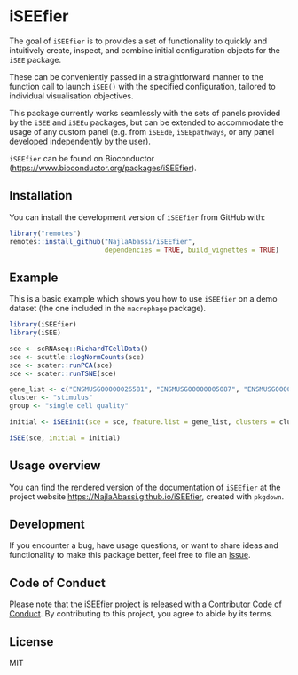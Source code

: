 # iSEEfier

The goal of `iSEEfier` is to provides a set of functionality to quickly and intuitively create, 
inspect, and combine initial configuration objects for the `iSEE` package. 

These can be conveniently passed in a straightforward manner to the function call 
to launch `iSEE()` with the specified configuration,  tailored to individual visualisation
objectives. 

This package currently works seamlessly with the sets of panels provided by the 
`iSEE` and `iSEEu` packages, but can be extended to accommodate the usage of any 
custom panel (e.g. from `iSEEde`, `iSEEpathways`, or any panel developed independently
by the user).

`iSEEfier` can be found on Bioconductor
(<https://www.bioconductor.org/packages/iSEEfier>).

## Installation

You can install the development version of `iSEEfier` from GitHub with:

``` r
library("remotes")
remotes::install_github("NajlaAbassi/iSEEfier", 
                        dependencies = TRUE, build_vignettes = TRUE)
```

## Example

This is a basic example which shows you how to use `iSEEfier` on a demo
dataset (the one included in the `macrophage` package).

``` r
library(iSEEfier)
library(iSEE)

sce <- scRNAseq::RichardTCellData()
sce <- scuttle::logNormCounts(sce)
sce <- scater::runPCA(sce)
sce <- scater::runTSNE(sce)

gene_list <- c("ENSMUSG00000026581", "ENSMUSG00000005087", "ENSMUSG00000015437")
cluster <- "stimulus"
group <- "single cell quality"

initial <- iSEEinit(sce = sce, feature.list = gene_list, clusters = cluster, groups = group)

iSEE(sce, initial = initial)
```

## Usage overview

You can find the rendered version of the documentation of `iSEEfier` at
the project website <https://NajlaAbassi.github.io/iSEEfier>,
created with `pkgdown`.

## Development

If you encounter a bug, have usage questions, or want to share ideas and
functionality to make this package better, feel free to file an
[issue](https://github.com/NajlaAbassi/iSEEfier/issues).

## Code of Conduct

Please note that the iSEEfier project is released with a [Contributor
Code of Conduct](https://contributor-covenant.org/version/2/0/CODE_OF_CONDUCT.html).
By contributing to this project, you agree to abide by its terms.

## License

MIT

